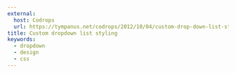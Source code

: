 ```yaml
---
external:
  host: Codrops
  url: https://tympanus.net/codrops/2012/10/04/custom-drop-down-list-styling/
title: Custom dropdown list styling
keywords:
  - dropdown
  - design
  - css
---
```

